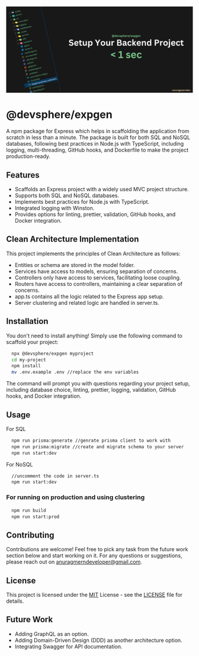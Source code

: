 ![@devsphere/expgen - scaffolding express application under 1 sec](./public/expgen-banner.png)

# @devsphere/expgen

A npm package for Express which helps in scaffolding the application from scratch in less than a minute. The package is built for both SQL and NoSQL databases, following best practices in Node.js with TypeScript, including logging, multi-threading, GitHub hooks, and Dockerfile to make the project production-ready.


## Features

- Scaffolds an Express project with a widely used MVC project structure.
- Supports both SQL and NoSQL databases.
- Implements best practices for Node.js with TypeScript.
- Integrated logging with Winston.
- Provides options for linting, prettier, validation, GitHub hooks, and Docker integration.


## Clean Architecture Implementation

This project implements the principles of Clean Architecture as follows:

- Entities or schema are stored in the model folder.
- Services have access to models, ensuring separation of concerns.
- Controllers only have access to services, facilitating loose coupling.
- Routers have access to controllers, maintaining a clear separation of concerns.
- app.ts contains all the logic related to the Express app setup.
- Server clustering and related logic are handled in server.ts.


## Installation

You don't need to install anything! Simply use the following command to scaffold your project:

```bash
  npx @devsphere/expgen myproject
  cd my-project
  npm install
  mv .env.example .env //replace the env variables
```
The command will prompt you with questions regarding your project setup, including database choice, linting, prettier, logging, validation, GitHub hooks, and Docker integration.
## Usage

For SQL

```bash
  npm run prisma:generate //genrate prisma client to work with
  npm run prisma:migrate //create and migrate schema to your server
  npm run start:dev
```
For NoSQL

```bash
  //uncomment the code in server.ts
  npm run start:dev
```
### For running on production and using clustering

```bash
  npm run build
  npm run start:prod
```
## Contributing

Contributions are welcome! Feel free to pick any task from the future work section below and start working on it. For any questions or suggestions, please reach out on [anuragmerndeveloper@gmail.com](mailto:anuragmerndeveloper@gmail.com).


## License

This project is licensed under the [MIT](https://choosealicense.com/licenses/mit/) License - see the [LICENSE](https://github.com/anuragmerndev/expgen/blob/main/LICENSE) file for details.


## Future Work

- Adding GraphQL as an option.
- Adding Domain-Driven Design (DDD) as another architecture option.
- Integrating Swagger for API documentation.

